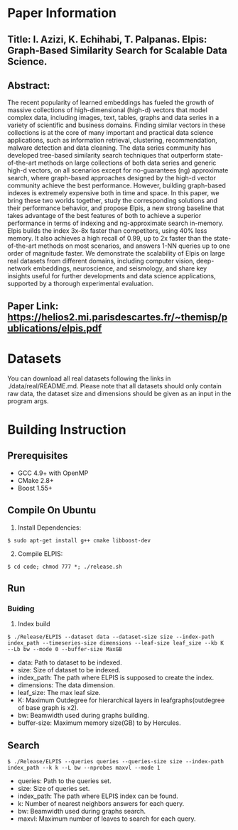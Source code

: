 # Paper Information

## Title: I. Azizi, K. Echihabi, T. Palpanas. Elpis: Graph-Based Similarity Search for Scalable Data Science. 

## Abstract: 

The recent popularity of learned embeddings has fueled the growth of massive collections of high-dimensional (high-d) vectors that model complex data, including images, text, tables, graphs and data series in a variety of scientific and business domains. Finding similar vectors in these collections is at the core of many important and practical data science applications, such as information retrieval, clustering, recommendation, malware detection and data cleaning. The data series community has developed tree-based similarity search techniques that outperform state-of-the-art methods on large collections of both data series and generic high-d vectors, on all scenarios except for no-guarantees (ng) approximate search, where graph-based approaches designed by the high-d vector community achieve the best performance. However, building graph-based indexes is extremely expensive both in time and space. In this paper, we bring these two worlds together, study the corresponding solutions and their performance behavior, and propose Elpis, a new strong baseline that takes advantage of the best features of both to achieve a superior performance in terms of indexing and ng-approximate search in-memory. Elpis builds the index 3x-8x faster than competitors, using 40% less memory. It also achieves a high recall of 0.99, up to 2x faster than the state-of-the-art methods on most scenarios, and answers 1-NN queries up to one order of magnitude faster. We demonstrate the scalability of Elpis on large real datasets from different domains, including computer vision, deep-network embeddings, neuroscience, and seismology, and share key insights useful for further developments and data science applications, supported by a thorough experimental evaluation. 

## Paper Link: https://helios2.mi.parisdescartes.fr/~themisp/publications/elpis.pdf

# Datasets

You can download all real datasets following the links in ./data/real/README.md. Please note that all datasets should only contain raw data, the dataset size and dimensions should be given as an input in the program args. 

# Building Instruction

## Prerequisites

 + GCC 4.9+ with OpenMP 
 + CMake 2.8+ 
 + Boost 1.55+ 

## Compile On Ubuntu

1.  Install Dependencies:

```shell
$ sudo apt-get install g++ cmake libboost-dev 
```

2. Compile ELPIS:

```shell
$ cd code; chmod 777 *; ./release.sh
```

## Run 

### Buiding

1. Index build

```shell
$ ./Release/ELPIS --dataset data --dataset-size size --index-path index_path --timeseries-size dimensions --leaf-size leaf_size --kb K  --Lb bw --mode 0 --buffer-size MaxGB
```
 + data: Path to dataset to be indexed.
 + size: Size of dataset to be indexed.
 + index_path: The path where ELPIS is supposed to create the index.
 + dimensions: The data dimension.
 + leaf_size: The max leaf size.
 + K: Maximum Outdegree for hierarchical layers in leafgraphs(outdegree of base graph is x2).
 + bw: Beamwidth used during graphs building.
 + buffer-size: Maximum memory size(GB) to by Hercules.

## Search

```shell
$ ./Release/ELPIS --queries queries --queries-size size --index-path index_path --k k --L bw --nprobes maxvl --mode 1 

```

 + queries: Path to the queries set.
 + size: Size of queries set.
 + index_path: The path where ELPIS index can be found.
 + k: Number of nearest neighbors answers for each query.
 + bw: Beamwidth used during graphs search.
 + maxvl: Maximum number of leaves to search for each query. 
 